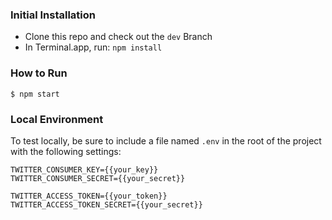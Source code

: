 
### Initial Installation
* Clone this repo and check out the `dev` Branch
* In Terminal.app, run: `npm install`

### How to Run

```shell
$ npm start
```

### Local Environment

To test locally, be sure to include a file named `.env` in the root of the project with the following settings:

```shell
TWITTER_CONSUMER_KEY={{your_key}}
TWITTER_CONSUMER_SECRET={{your_secret}}

TWITTER_ACCESS_TOKEN={{your_token}}
TWITTER_ACCESS_TOKEN_SECRET={{your_secret}}
```